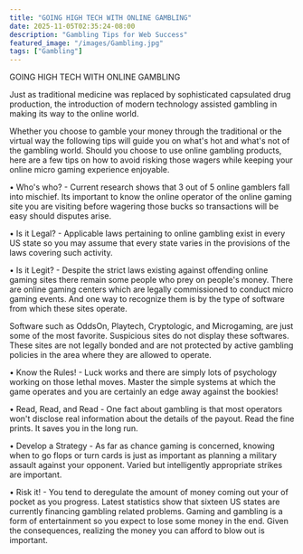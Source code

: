```yaml
---
title: "GOING HIGH TECH WITH ONLINE GAMBLING"
date: 2025-11-05T02:35:24-08:00
description: "Gambling Tips for Web Success"
featured_image: "/images/Gambling.jpg"
tags: ["Gambling"]
---
```


GOING HIGH TECH WITH ONLINE GAMBLING

Just as traditional medicine was replaced by sophisticated capsulated drug production, the introduction of modern technology assisted gambling in making its way to the online world.

Whether you choose to gamble your money through the traditional or the virtual way the following tips will guide you on what's hot and what's not of the gambling world. Should you choose to use online gambling products, here are a few tips on how to avoid risking those wagers while keeping your online micro gaming experience enjoyable.

• Who's who? - Current research shows that 3 out of 5 online gamblers fall into mischief.  Its important to know the online operator of the online gaming site you are visiting before wagering those bucks so transactions will be easy should disputes arise.

• Is it Legal? - Applicable laws pertaining to online gambling exist in every US state so you may assume that every state varies in the provisions of the laws covering such activity.

• Is it Legit? - Despite the strict laws existing against offending online gaming sites there remain some people who prey on people's money. There are online gaming centers which are legally commissioned to conduct micro gaming events. And one way to recognize them is by the type of software from which these sites operate.

Software such as OddsOn, Playtech, Cryptologic, and Microgaming, are just some of the most favorite. Suspicious sites do not display these softwares. These sites are not legally bonded and are not protected by active gambling policies in the area where they are allowed to operate.

• Know the Rules! - Luck works and there are simply lots of psychology working on those lethal moves. Master the simple systems at which the game operates and you are certainly an edge away against the bookies!

• Read, Read, and Read - One fact about gambling is that most operators won't disclose real information about the details of the payout. Read the fine prints. It saves you in the long run.

• Develop a Strategy - As far as chance gaming is concerned, knowing when to go flops or turn cards is just as important as planning a military assault against your opponent. Varied but intelligently appropriate strikes are important.

• Risk it! - You tend to deregulate the amount of money coming out your of pocket as you progress. Latest statistics show that sixteen US states are currently financing gambling related problems. Gaming and gambling is a form of entertainment so you expect to lose some money in the end. Given the consequences, realizing the money you can afford to blow out is important.

